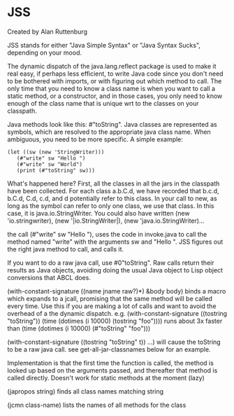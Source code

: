 JSS
===

Created by Alan Ruttenburg


JSS stands for either "Java Simple Syntax" or "Java Syntax Sucks",
depending on your mood.

The dynamic dispatch of the java.lang.reflect package is used to make
it real easy, if perhaps less efficient, to write Java code since you
don't need to be bothered with imports, or with figuring out which
method to call.  The only time that you need to know a class name is
when you want to call a static method, or a constructor, and in those
cases, you only need to know enough of the class name that is unique
wrt to the classes on your classpath.

Java methods look like this: #"toString". Java classes are represented
as symbols, which are resolved to the appropriate java class
name. When ambiguous, you need to be more specific. A simple example:

    (let ((sw (new 'StringWriter)))
       (#"write" sw "Hello ")
       (#"write" sw "World")
       (print (#"toString" sw)))

What's happened here? First, all the classes in all the jars in the
classpath have been collected.  For each class a.b.C.d, we have
recorded that b.c.d, b.C.d, C.d, c.d, and d potentially refer to this
class. In your call to new, as long as the symbol can refer to only
one class, we use that class. In this case, it is
java.io.StringWriter. You could also have written (new
'io.stringwriter), (new '|io.StringWriter|), (new
'java.io.StringWriter)...

the call (#"write" sw "Hello "), uses the code in invoke.java to
call the method named "write" with the arguments sw and "Hello ". 
JSS figures out the right java method to call, and calls it.

If you want to do a raw java call, use #0"toString". Raw calls
return their results as Java objects, avoiding doing the usual Java
object to Lisp object conversions that ABCL does.

(with-constant-signature ((name jname raw?)*) &body body)
binds a macro which expands to a jcall, promising that the same method 
will be called every time. Use this if you are making a lot of calls and 
want to avoid the overhead of a the dynamic dispatch. 
e.g. (with-constant-signature ((tostring "toString")) 
        (time (dotimes (i 10000) (tostring "foo"))))
runs about 3x faster than (time (dotimes (i 10000) (#"toString" "foo")))

(with-constant-signature ((tostring "toString" t)) ...) will cause the
toString to be a raw java call. see get-all-jar-classnames below for
an example.
 
Implementation is that the first time the function is called, the
method is looked up based on the arguments passed, and thereafter
that method is called directly.  Doesn't work for static methods at
the moment (lazy)

(japropos string) finds all class names matching string

(jcmn class-name) lists the names of all methods for the class

